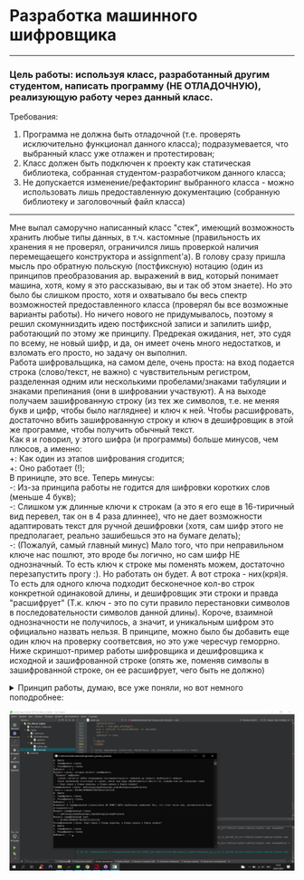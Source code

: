 # Разработка машинного шифровщика 
___ 
### Цель работы: используя класс, разработанный другим студентом, написать программу (НЕ ОТЛАДОЧНУЮ), реализующую работу через данный класс. 
Требования: 
1) Программа не должна быть отладочной (т.е. проверять исключительно функционал данного класса); подразумевается, что выбранный класс уже отлажен и протестирован;
2) Класс должен быть подключен к проекту как статическая библиотека, собранная студентом-разработчиком данного класса;
3) Не допускается изменение/рефакторинг выбранного класса - можно использовать лишь предоставленную документацию (собранную библиотеку и заголовочный файл класса)
___

Мне выпал саморучно написанный класс "стек", имеющий возможность хранить любые типы данных, в т.ч. кастомные (правильность их хранения я не проверял, ограничился лишь проверкой наличия перемещаещего конструктора и assignment'а). В голову сразу пришла мысль про обратную польскую (постфиксную) нотацию (один из принципов преобразования ар. выражений в вид, который понимает машина, хотя, кому я это рассказываю, вы и так об этом знаете). Но это было бы слишком просто, хотя и охватывало бы весь спектр возможностей предоставленного класса (проверял бы все возможные варианты работы). Но ничего нового не придумывалось, поэтому я решил скомунниздить идею постфиксной записи и запилить шифр, работающий по этому же принципу. Предрекая ожидания, нет, это судя по всему, не новый шифр, и да, он имеет очень много недостатков, и взломать его просто, но задачу он выполнил. <br/> Работа шифровальщика, на самом деле, очень проста: на вход подается строка (слово/текст, не важно) с чувствительным регистром, разделенная одним или несколькими пробелами/знаками табуляции и знаками препинания (они в шифровании участвуют). А на выходе получаем зашифрованную строку (из тех же символов, т.е. не меняя букв и цифр, чтобы было нагляднее) и ключ к ней. Чтобы расшифровать, достаточно вбить зашифрованную строку и ключ в дешифровщик в этой же программе, чтобы получить обычный текст. <br/> Как я и говорил, у этого шифра (и программы) больше минусов, чем плюсов, а именно: 
<br/> +: Как один из этапов шифрования сгодится;<br/> +: Оно работает (!);
<br/> В приницпе, это все. Теперь минусы:
<br/> -: Из-за принципа работы не годится для шифровки коротких слов (меньше 4 букв);<br/> -: Слишком уж длинные ключи к строкам (а это я его еще в 16-тиричный вид перевел, так он в 4 раза длиннее), что не дает возможности адаптировать текст для ручной дешифровки (хотя, сам шифр этого не предполагает, реально зашибешься это на бумаге делать); <br/> -: (Пожалуй, самый главный минус) Мало того, что при неправильном ключе нас пошлют, это вроде бы логично, но сам шифр НЕ однозначный. То есть ключ к строке мы поменять можем, достаточно перезапустить прогу :). Но работать он будет. А вот строка - них(кря)я. То есть для одного ключа подходит бесконечное кол-во строк конкретной одинаковой длины, и дешифровщик эти строки и правда "расшифрует" (Т.к. ключ - это по сути правило перестановки символов в последовательности символов данной длины). Короче, взаимной однозначности не получилось, а значит, и уникальным шифром это официально назвать нельзя. В принципе, можно было бы добавить еще один ключ на проверку соответсвия, но это уже чересчур геморрно. 
<br/> Ниже скриншот-пример работы шифровщика и дешифровщика к исходной и зашифрованной строке (опять же, поменяв символы в зашифрованной строке, он ее расшифрует, чего быть не должно)

<details>
  <summary>Принцип работы, думаю, все уже поняли, но вот немного поподробнее: </summary>
  1) Входное слово/строка/текст конвертируются
</details>
  
![Alt-текст](https://github.com/Infernalum/OOP_S01.EP02_S02.EP01/blob/master/The_Worst_Cipher/example.png)
